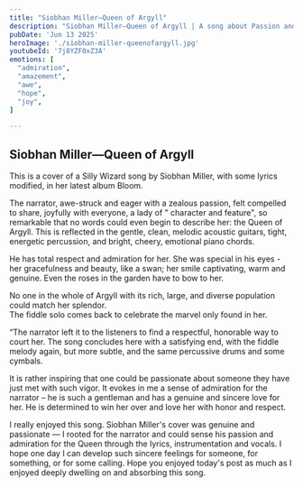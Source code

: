 ```yaml
---
title: "Siobhan Miller—Queen of Argyll"
description: "Siobhan Miller—Queen of Argyll | A song about Passion and Love"
pubDate: 'Jun 13 2025'
heroImage: './siobhan-miller-queenofargyll.jpg'
youtubeId: '7j8YZF0xZ3A'
emotions: [
  "admiration",
  "amazement",
  "awe",
  "hope",
  "joy",
]

---
```


## Siobhan Miller—Queen of Argyll

This is a cover of a Silly Wizard song by Siobhan Miller, with some lyrics modified, in her latest
album Bloom.

The narrator, awe-struck and eager with a zealous passion, felt compelled to share, joyfully with everyone, a lady of "
character and feature", so remarkable that no words could even begin to describe her: the Queen of Argyll. This is
reflected in the gentle, clean, melodic acoustic guitars, tight, energetic percussion, and bright, cheery, emotional
piano chords.

He has total respect and admiration for her. She was special in his eyes - her gracefulness and beauty, like a swan; her
smile captivating, warm and
genuine. Even the roses in the garden have to bow to her.

No one in the whole of Argyll with its rich, large, and diverse population could match her splendor.  
The fiddle solo comes back to celebrate the marvel only found in her.

“The narrator left it to the listeners to find a respectful, honorable way to court her. The song concludes here with a
satisfying end, with the fiddle melody again,
but more subtle, and the same percussive drums and some cymbals.

It is rather inspiring that one could be passionate about someone they have just met with such vigor. It evokes in me a
sense of admiration for the narrator – he is such a gentleman and has a genuine and sincere love for her. He is
determined to win her over and love her with honor and respect.

I really enjoyed this song. Siobhan Miller's cover was genuine and passionate — I rooted for the narrator and could
sense his passion and admiration for the Queen through the lyrics, instrumentation and vocals. I hope one day I can
develop such sincere feelings for someone, for something, or for some calling. Hope you enjoyed today's post as much as
I enjoyed deeply dwelling on and absorbing this song.

